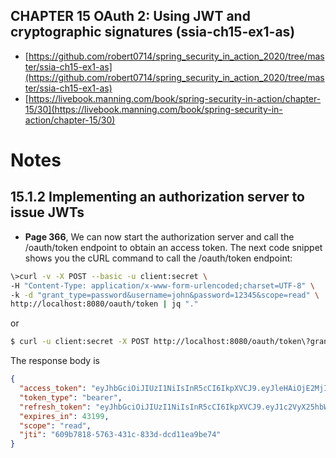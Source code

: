 ## CHAPTER 15 OAuth 2: Using JWT and cryptographic signatures (ssia-ch15-ex1-as)

* [https://github.com/robert0714/spring_security_in_action_2020/tree/master/ssia-ch15-ex1-as](https://github.com/robert0714/spring_security_in_action_2020/tree/master/ssia-ch15-ex1-as)
*  [https://livebook.manning.com/book/spring-security-in-action/chapter-15/30](https://livebook.manning.com/book/spring-security-in-action/chapter-15/30) 
# Notes

## 15.1.2 Implementing an authorization server to issue JWTs

* **Page 366**, We can now start the authorization server and call the /oauth/token endpoint to
obtain an access token. The next code snippet shows you the cURL command to call
the /oauth/token endpoint:

```bash
\>curl -v -X POST --basic -u client:secret \
-H "Content-Type: application/x-www-form-urlencoded;charset=UTF-8" \
-k -d "grant_type=password&username=john&password=12345&scope=read" \
http://localhost:8080/oauth/token | jq "."
```
or 

```bash
$ curl -u client:secret -X POST http://localhost:8080/oauth/token\?grant_type=password\&username=john\&password=12345\&scope=read | jq "."

```


The response body is

```json
{
  "access_token": "eyJhbGciOiJIUzI1NiIsInR5cCI6IkpXVCJ9.eyJleHAiOjE2MjI5NDk2OTcsInVzZXJfbmFtZSI6ImpvaG4iLCJhdXRob3JpdGllcyI6WyJyZWFkIl0sImp0aSI6IjYwOWI3ODE4LTU3NjMtNDMxYy04MzNkLWRjZDExZWE5YmU3NCIsImNsaWVudF9pZCI6ImNsaWVudCIsInNjb3BlIjpbInJlYWQiXX0.bTGTephlClfUQuKBoVXKzPa6AYYnFuIG_194MqnLaEk",
  "token_type": "bearer",
  "refresh_token": "eyJhbGciOiJIUzI1NiIsInR5cCI6IkpXVCJ9.eyJ1c2VyX25hbWUiOiJqb2huIiwic2NvcGUiOlsicmVhZCJdLCJhdGkiOiI2MDliNzgxOC01NzYzLTQzMWMtODMzZC1kY2QxMWVhOWJlNzQiLCJleHAiOjE2MjU0OTg0OTcsImF1dGhvcml0aWVzIjpbInJlYWQiXSwianRpIjoiMTM2NjY0YzgtNzkxOS00YmE0LTgyYTctYjYxY2E5N2UxYzIyIiwiY2xpZW50X2lkIjoiY2xpZW50In0.ef_HrDYGm1rvNDwZX8f5ab0o1RYsf6NqfM43RdUr7yg",
  "expires_in": 43199,
  "scope": "read",
  "jti": "609b7818-5763-431c-833d-dcd11ea9be74"
}

```